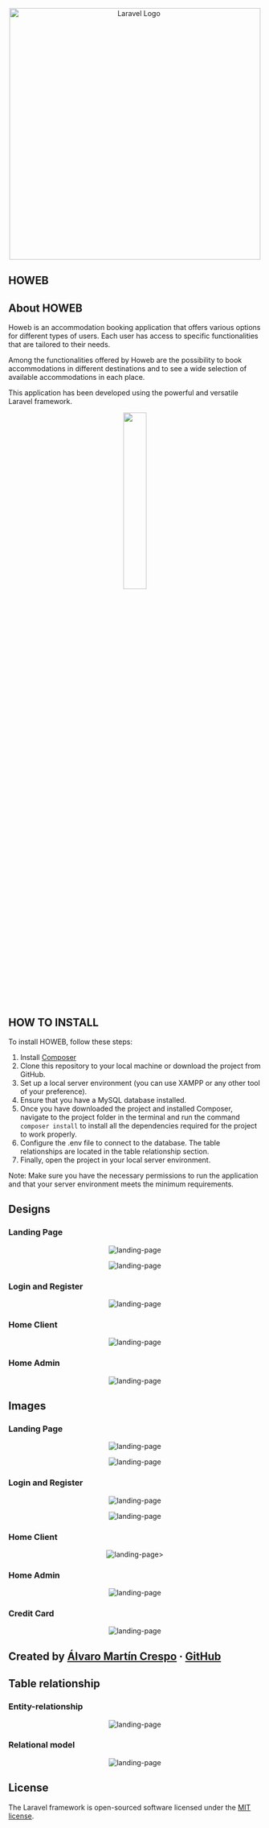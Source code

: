 <p align="center"><img src="public/img/landing/icons/logoSinFondo.png" width="500" alt="Laravel Logo"></p>

## HOWEB

## About HOWEB

Howeb is an accommodation booking application that offers various options for different types of users. Each user has access to specific functionalities that are tailored to their needs.

Among the functionalities offered by Howeb are the possibility to book accommodations in different destinations and to see a wide selection of available accommodations in each place. 

This application has been developed using the powerful and versatile Laravel framework.
<p align="center"><img src="https://upload.wikimedia.org/wikipedia/commons/thumb/9/9a/Laravel.svg/985px-Laravel.svg.png" width="30%"/></p>

## HOW TO INSTALL

To install HOWEB, follow these steps:

1. Install [Composer](https://getcomposer.org/)
2. Clone this repository to your local machine or download the project from GitHub.
3. Set up a local server environment (you can use XAMPP or any other tool of your preference).
4. Ensure that you have a MySQL database installed.
5. Once you have downloaded the project and installed Composer, navigate to the project folder in the terminal and run the command `composer install` to install all the dependencies required for the project to work properly.
6. Configure the .env file to connect to the database. The table relationships are located in the table relationship section.
7. Finally, open the project in your local server environment.

Note: Make sure you have the necessary permissions to run the application and that your server environment meets the minimum requirements.


## Designs


### Landing Page

<p align="center">
    <img src="public/readMeImg/design/designLanding1.png" alt="landing-page" />
</p>

<p align="center">
   <img src="public/readMeImg/design/designLanding2.png" alt="landing-page" />
</p>

### Login and Register

<p align="center">
    <img src="public/readMeImg/design/DesignLoginReigister.png" alt="landing-page" />
</p>

### Home Client

<p align="center">
   <img src="public/readMeImg/design/desingClientSession.png" alt="landing-page" />
</p>

### Home Admin

<p align="center">
    <img src="public/readMeImg/design/designAdminSession.png" alt="landing-page" />
</p>


## Images

### Landing Page

<p align="center">
    <img src="public/readMeImg/image/landing1.png" alt="landing-page" />
</p>


<p align="center">
    <img src="public/readMeImg/image/landing2.png" alt="landing-page" />
</p>

### Login and Register

<p align="center">
   <img src="public/readMeImg/image/login.png" alt="landing-page" />
</p>

<p align="center">
   <img src="public/readMeImg/image/register.png" alt="landing-page" />
</p>

### Home Client

<p align="center">
    <img src="public/readMeImg/image/clientSession.png" alt="landing-page" />>
</p>

### Home Admin

<p align="center">
    <img src="public/readMeImg/image/adminSession.png" alt="landing-page" />
</p>

### Credit Card

<p align="center">
    <img src="public/readMeImg/image/creditCard.png" alt="landing-page" />
</p>

## Created by [Álvaro Martín Crespo](https://www.linkedin.com/in/%C3%A1lvaro-mart%C3%ADn-crespo-bb9aa5246/?originalSubdomain=es) · [GitHub](https://github.com/AlvaroMartinCrespo)

## Table relationship

### Entity-relationship 

<p align="center">
    <img src="public/readMeImg/tables/entidadRelacion.png" alt="landing-page" />
</p>

### Relational model

<p align="center">
   <img src="public/readMeImg/tables/relacional.png" alt="landing-page" />
</p>

## License

The Laravel framework is open-sourced software licensed under the [MIT license](https://opensource.org/licenses/MIT).
